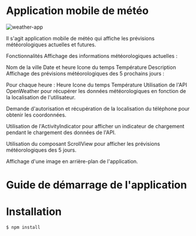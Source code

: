 # Application mobile de météo
![weather-app](https://github.com/dylankams/WeatherProject/assets/67558526/4657e6ba-73cf-4309-82cf-ee6968061573)



Il s'agit application mobile de météo qui affiche les prévisions météorologiques actuelles et futures.

Fonctionnalités
Affichage des informations météorologiques actuelles :

Nom de la ville
Date et heure
Icone du temps
Température
Description
Affichage des prévisions météorologiques des 5 prochains jours :

Pour chaque heure :
Heure
Icone du temps
Température
Utilisation de l'API OpenWeather pour récupérer les données météorologiques en fonction de la localisation de l'utilisateur.

Demande d'autorisation et récupération de la localisation du téléphone pour obtenir les coordonnées.

Utilisation de l'ActivityIndicator pour afficher un indicateur de chargement pendant le chargement des données de l'API.

Utilisation du composant ScrollView pour afficher les prévisions météorologiques des 5 jours.

Affichage d'une image en arrière-plan de l'application.

# Guide de démarrage de l'application

# Installation

```bash
$ npm install
```

